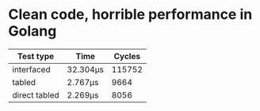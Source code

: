 # Clean code, horrible performance in Golang

| Test type     | Time     | Cycles |
|---------------|----------|--------|
| interfaced    | 32.304µs | 115752 |
| tabled        |  2.767µs |   9664 |
| direct tabled |  2.269µs |   8056 |